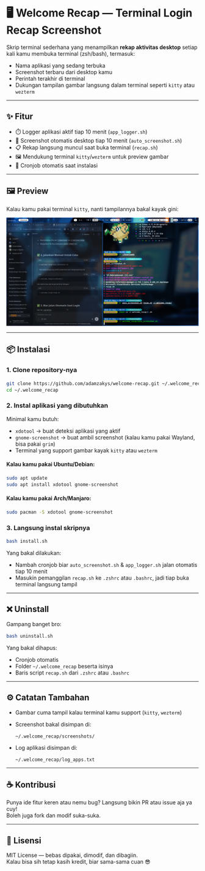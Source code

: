 # 🖥️ Welcome Recap — Terminal Login Recap Screenshot

Skrip terminal sederhana yang menampilkan **rekap aktivitas desktop** setiap kali kamu membuka terminal (zsh/bash), termasuk:

- Nama aplikasi yang sedang terbuka
- Screenshot terbaru dari desktop kamu
- Perintah terakhir di terminal
- Dukungan tampilan gambar langsung dalam terminal seperti `kitty` atau `wezterm`

---

## ✨ Fitur

- ⏱️ Logger aplikasi aktif tiap 10 menit (`app_logger.sh`)
- 📸 Screenshot otomatis desktop tiap 10 menit (`auto_screenshot.sh`)
- 📋 Rekap langsung muncul saat buka terminal (`recap.sh`)
- 🖼️ Mendukung terminal `kitty`/`wezterm` untuk preview gambar
- 📄 Cronjob otomatis saat instalasi

---

## 🖼️ Preview

Kalau kamu pakai terminal `kitty`, nanti tampilannya bakal kayak gini:

![Preview Welcome Recap di Kitty Terminal](screenshots/screenshot_2025-05-21_18-17-38.png)

---

## 📦 Instalasi

### 1. Clone repository-nya

```bash
git clone https://github.com/adamzakys/welcome-recap.git ~/.welcome_recap
cd ~/.welcome_recap
```

### 2. Instal aplikasi yang dibutuhkan

Minimal kamu butuh:

- `xdotool` → buat deteksi aplikasi yang aktif  
- `gnome-screenshot` → buat ambil screenshot (kalau kamu pakai Wayland, bisa pakai `grim`)  
- Terminal yang support gambar kayak `kitty` atau `wezterm`

#### Kalau kamu pakai Ubuntu/Debian:

```bash
sudo apt update
sudo apt install xdotool gnome-screenshot
```

#### Kalau kamu pakai Arch/Manjaro:

```bash
sudo pacman -S xdotool gnome-screenshot
```

### 3. Langsung instal skripnya

```bash
bash install.sh
```

Yang bakal dilakukan:

- Nambah cronjob biar `auto_screenshot.sh` & `app_logger.sh` jalan otomatis tiap 10 menit
- Masukin pemanggilan `recap.sh` ke `.zshrc` atau `.bashrc`, jadi tiap buka terminal langsung tampil

---

## ❌ Uninstall

Gampang banget bro:

```bash
bash uninstall.sh
```

Yang bakal dihapus:

- Cronjob otomatis
- Folder `~/.welcome_recap` beserta isinya
- Baris script `recap.sh` dari `.zshrc` atau `.bashrc`

---

## ⚙️ Catatan Tambahan

- Gambar cuma tampil kalau terminal kamu support (`kitty`, `wezterm`)
- Screenshot bakal disimpan di:

  ```
  ~/.welcome_recap/screenshots/
  ```

- Log aplikasi disimpan di:

  ```
  ~/.welcome_recap/log_apps.txt
  ```

---

## ☕ Kontribusi

Punya ide fitur keren atau nemu bug? Langsung bikin PR atau issue aja ya cuy!  
Boleh juga fork dan modif suka-suka.

---

## 📜 Lisensi

MIT License — bebas dipakai, dimodif, dan dibagiin.  
Kalau bisa sih tetap kasih kredit, biar sama-sama cuan 😎
